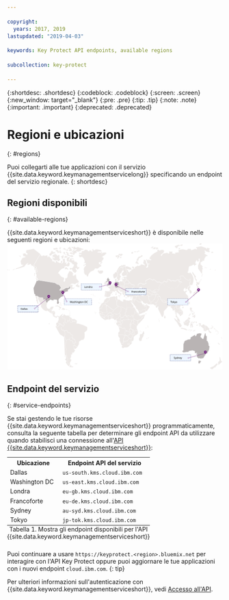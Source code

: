 ```yaml
---

copyright:
  years: 2017, 2019
lastupdated: "2019-04-03"

keywords: Key Protect API endpoints, available regions

subcollection: key-protect

---
```


{:shortdesc: .shortdesc}
{:codeblock: .codeblock}
{:screen: .screen}
{:new_window: target="_blank"}
{:pre: .pre}
{:tip: .tip}
{:note: .note}
{:important: .important}
{:deprecated: .deprecated}

# Regioni e ubicazioni
{: #regions}

Puoi collegarti alle tue applicazioni con il servizio {{site.data.keyword.keymanagementservicelong}} specificando un endpoint del servizio regionale.
{: shortdesc}

## Regioni disponibili
{: #available-regions}

{{site.data.keyword.keymanagementserviceshort}} è disponibile nelle seguenti regioni e ubicazioni:
![L'immagine mostra le regioni in cui è disponibile il servizio Key Protect.](images/world-map_min.svg)

## Endpoint del servizio
{: #service-endpoints}

Se stai gestendo le tue risorse {{site.data.keyword.keymanagementserviceshort}} programmaticamente, consulta la seguente tabella per determinare gli endpoint API da utilizzare quando stabilisci una connessione all'[API {{site.data.keyword.keymanagementserviceshort}}](https://{DomainName}/apidocs/key-protect): 

<table>
    <tr>
        <th>Ubicazione</th>
        <th>Endpoint API del servizio</th>
    </tr>
    <tr>
        <td>Dallas</td>
        <td>
            <code>us-south.kms.cloud.ibm.com</code>
        </td>
    </tr>
    <tr>
        <td>Washington DC</td>
        <td>
            <code>us-east.kms.cloud.ibm.com</code>
        </td>
    </tr>
    <tr>
        <td>Londra</td>
        <td>
            <code>eu-gb.kms.cloud.ibm.com</code>
        </td>
    </tr>
    <tr>
        <td>Francoforte</td>
        <td>
            <code>eu-de.kms.cloud.ibm.com</code>
        </td>
    </tr>
    <tr>
        <td>Sydney</td>
        <td>
            <code>au-syd.kms.cloud.ibm.com</code>
        </td>
    </tr>
    <tr>
        <td>Tokyo</td>
        <td>
            <code>jp-tok.kms.cloud.ibm.com</code>
        </td>
    </tr>
    <caption style="caption-side:bottom;">Tabella 1. Mostra gli endpoint disponibili per l'API {{site.data.keyword.keymanagementserviceshort}}</caption>
</table>

Puoi continuare a usare `https://keyprotect.<region>.bluemix.net` per interagire con l'API Key Protect oppure puoi aggiornare le tue applicazioni con i nuovi endpoint `cloud.ibm.com`. 
{: tip}

Per ulteriori informazioni sull'autenticazione con {{site.data.keyword.keymanagementserviceshort}}, vedi [Accesso all'API](/docs/services/key-protect?topic=key-protect-set-up-api).
